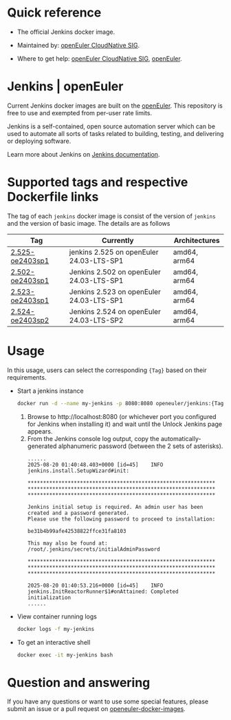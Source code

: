 # Quick reference

- The official Jenkins docker image.

- Maintained by: [openEuler CloudNative SIG](https://gitee.com/openeuler/cloudnative).

- Where to get help: [openEuler CloudNative SIG](https://gitee.com/openeuler/cloudnative), [openEuler](https://gitee.com/openeuler/community).

# Jenkins | openEuler
Current Jenkins docker images are built on the [openEuler](https://repo.openeuler.org/). This repository is free to use and exempted from per-user rate limits.

Jenkins is a self-contained, open source automation server which can be used to automate all sorts of tasks related to building, testing, and delivering or deploying software.

Learn more about Jenkins on [Jenkins documentation](https://www.jenkins.io/doc/)⁠.

# Supported tags and respective Dockerfile links
The tag of each `jenkins` docker image is consist of the version of `jenkins` and the version of basic image. The details are as follows

| Tag                                                                                                                              | Currently                                | Architectures |
|----------------------------------------------------------------------------------------------------------------------------------|------------------------------------------|---------------|
|[2.525-oe2403sp1](https://gitee.com/openeuler/openeuler-docker-images/blob/master/Others/jenkins/2.525/24.03-lts-sp1/Dockerfile) | jenkins 2.525 on openEuler 24.03-LTS-SP1 | amd64, arm64 |
| [2.502-oe2403sp1](https://gitee.com/openeuler/openeuler-docker-images/blob/master/Others/jenkins/2.502/24.03-lts-sp1/Dockerfile) | Jenkins 2.502 on openEuler 24.03-LTS-SP1 | amd64, arm64  |
| [2.523-oe2403sp1](https://gitee.com/openeuler/openeuler-docker-images/blob/master/Others/jenkins/2.523/24.03-lts-sp1/Dockerfile) | Jenkins 2.523 on openEuler 24.03-LTS-SP1 | amd64, arm64  |
| [2.524-oe2403sp2](https://gitee.com/openeuler/openeuler-docker-images/blob/master/Others/jenkins/2.524/24.03-lts-sp2/Dockerfile) | Jenkins 2.524 on openEuler 24.03-LTS-SP2 | amd64, arm64  |

# Usage
In this usage, users can select the corresponding `{Tag}` based on their requirements.

- Start a jenkins instance

    ```bash
    docker run -d --name my-jenkins -p 8080:8080 openeuler/jenkins:{Tag}
    ```
 
    1. Browse to http://localhost:8080 (or whichever port you configured for Jenkins when installing it) and wait until the Unlock Jenkins page appears.
    2. From the Jenkins console log output, copy the automatically-generated alphanumeric password (between the 2 sets of asterisks).
        ```
        ......
        2025-08-20 01:40:48.403+0000 [id=45]    INFO    jenkins.install.SetupWizard#init: 
    
        *************************************************************
        *************************************************************
        *************************************************************
        
        Jenkins initial setup is required. An admin user has been created and a password generated.
        Please use the following password to proceed to installation:
        
        be31b4b99afe42538822ffce31fa8103
        
        This may also be found at: /root/.jenkins/secrets/initialAdminPassword
        
        *************************************************************
        *************************************************************
        *************************************************************
        
        2025-08-20 01:40:53.216+0000 [id=45]    INFO    jenkins.InitReactorRunner$1#onAttained: Completed initialization
        ......
        ```

- View container running logs

    ```bash
    docker logs -f my-jenkins
    ```

- To get an interactive shell

    ```bash
    docker exec -it my-jenkins bash
    ```

# Question and answering
If you have any questions or want to use some special features, please submit an issue or a pull request on [openeuler-docker-images](https://gitee.com/openeuler/openeuler-docker-images).